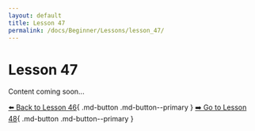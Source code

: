 ```yaml
---
layout: default
title: Lesson 47
permalink: /docs/Beginner/Lessons/lesson_47/
---
```


# Lesson 47

Content coming soon...

[⬅️ Back to Lesson 46](lesson_46.md){ .md-button .md-button--primary }  [➡️ Go to Lesson 48](lesson_48.md){ .md-button .md-button--primary }
